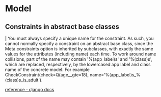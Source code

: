 # Model

## Constraints in abstract base classes

| You must always specify a unique name for the constraint. As such, you cannot normally specify a constraint on an abstract base class, since the Meta.constraints option is inherited by subclasses, with exactly the same values for the attributes (including name) each time. To work around name collisions, part of the name may contain '%(app_label)s' and '%(class)s', which are replaced, respectively, by the lowercased app label and class name of the concrete model. For example CheckConstraint(check=Q(age__gte=18), name='%(app_label)s_%(class)s_is_adult').

[reference - django docs](https://docs.djangoproject.com/en/4.0/ref/models/constraints/)
